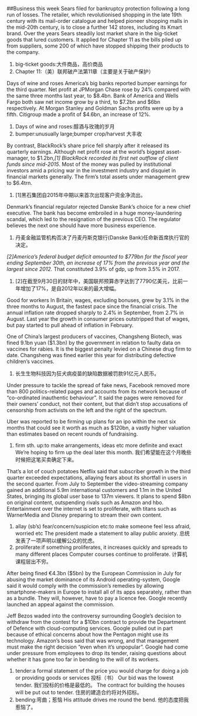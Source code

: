 ##Business this week
Sears filed for bankruptcy protection following a long run of losses. The retailer, which revolutionised shopping in the late 19th century with its mail-order catalogue and helped pioneer shopping malls in the mid-20th century, is to close a further 142 stores, including its Kmart brand. Over the years Sears steadily lost market share in the big-ticket goods that lured customers. It applied for Chapter 11 as the bills piled up from suppliers, some 200 of which have stopped shipping their products to the company.
1. big-ticket goods:大件商品，高价商品
2. Chapter 11:（美）联邦破产法第11章（主要是关于破产保护）

Days of wine and roses
America’s big banks reported bumper earnings for the third quarter. Net profit at JPMorgan Chase rose by 24% compared with the same three months last year, to $8.4bn. Bank of America and Wells Fargo both saw net income grow by a third, to $7.2bn and $6bn respectively. At Morgan Stanley and Goldman Sachs profits were up by a fifth. Citigroup made a profit of $4.6bn, an increase of 12%.
1. Days of wine and roses:醇酒与玫瑰的岁月
2. bumper:unusually large;bumper crop/harvest 大丰收

By contrast, BlackRock’s share price fell sharply after it released its quarterly earnings. Although net profit rose at the world’s biggest asset-manager, to $1.2bn,*[1] BlackRock recorded its first net outflow of client funds since mid-2015*. Most of the money was pulled by institutional investors amid a pricing war in the investment industry and disquiet in financial markets generally. The firm’s total assets under management grew to $6.4trn.
1. [1]黑石集团自2015年中期以来首次出现客户资金净流出。

Denmark’s financial regulator rejected Danske Bank’s choice for a new chief executive. The bank has become embroiled in a huge money-laundering scandal, which led to the resignation of the previous CEO. The regulator believes the next one should have more business experience.
1. 丹麦金融监管机构否决了丹麦丹斯克银行(Danske Bank)任命新首席执行官的决定。

*[2]America’s federal budget deficit amounted to $779bn for the fiscal year ending September 30th, an increase of 17% from the previous year and the largest since 2012.* That constituted 3.9% of gdp, up from 3.5% in 2017.
1. [2]在截至9月30日的财年中，美国联邦预算赤字达到了7790亿美元，比前一年增加了17%，是自2012年以来的最大增幅。

Good for workers
In Britain, wages, excluding bonuses, grew by 3.1% in the three months to August, the fastest pace since the financial crisis. The annual inflation rate dropped sharply to 2.4% in September, from 2.7% in August. Last year the growth in consumer prices outstripped that of wages, but pay started to pull ahead of inflation in February.

One of China’s largest producers of vaccines, Changsheng Biotech, was fined 9.1bn yuan ($1.3bn) by the government in relation to faulty data on vaccines for rabies. It is the biggest penalty levied on a Chinese drug firm to date. Changsheng was fined earlier this year for distributing defective children’s vaccines.
1. 长生生物科技因为狂犬病疫苗的缺陷数据被罚款91亿元人民币。

Under pressure to tackle the spread of fake news, Facebook removed more than 800 politics-related pages and accounts from its network because of “co-ordinated inauthentic behaviour”. It said the pages were removed for their owners’ conduct, not their content, but that didn’t stop accusations of censorship from activists on the left and the right of the spectrum.

Uber was reported to be firming up plans for an ipo within the next six months that could see it worth as much as $120bn, a vastly higher valuation than estimates based on recent rounds of fundraising.
1. firm sth. up:to make arrangements, ideas etc more definite and exact
We’re hoping to firm up the deal later this month. 
我们希望能在这个月晚些时候把这笔买卖确定下来。

That’s a lot of couch potatoes
Netflix said that subscriber growth in the third quarter exceeded expectations, allaying fears about its shortfall in users in the second quarter. From July to September the video-streaming company gained an additional 5.9m international customers and 1.1m in the United States, bringing its global user base to 137m viewers. It plans to spend $8bn on original content, outspending rivals such as Amazon and hbo. Entertainment over the internet is set to proliferate, with titans such as WarnerMedia and Disney preparing to stream their own content.
1. allay (sb’s) fear/concern/suspicion etc:to make someone feel less afraid, worried etc
The president made a statement to allay public anxiety.
总统发表了一项声明以缓解公众的忧虑。
2. proliferate:if something proliferates, it increases quickly and spreads to many different places
Computer courses continue to proliferate.
计算机课程层出不穷。

After being fined €4.3bn ($5bn) by the European Commission in July for abusing the market dominance of its Android operating-system, Google said it would comply with the commission’s remedies by allowing smartphone-makers in Europe to install all of its apps separately, rather than as a bundle. They will, however, have to pay a licence fee. Google recently launched an appeal against the commission.

Jeff Bezos waded into the controversy surrounding Google’s decision to withdraw from the contest for a $10bn contract to provide the Department of Defence with cloud-computing services. Google pulled out in part because of ethical concerns about how the Pentagon might use its technology. Amazon’s boss said that was wrong, and that management must make the right decision “even when it’s unpopular”. Google had come under pressure from employees to drop its tender, raising questions about whether it has gone too far in bending to the will of its workers.
1. tender:a formal statement of the price you would charge for doing a job or providing goods or services 投标（书）
Our bid was the lowest tender.
我们投标的价格是最低的。
The contract for building the houses will be put out to tender. 
住房的建造合约将对外招标。
2. bending:弯曲；惹恼
His attitude drives me round the bend.
他的态度把我惹恼了。